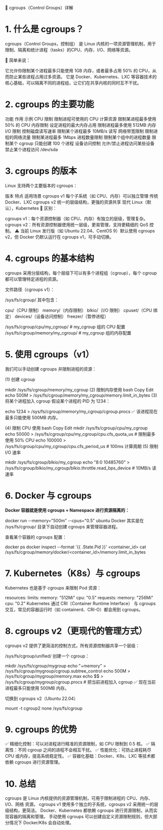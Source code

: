 🚀 cgroups（Control Groups）详解
# 1. 什么是 cgroups？
cgroups（Control Groups，控制组） 是 Linux 内核的一项资源管理机制，用于限制、隔离和统计进程（tasks）的CPU、内存、I/O、网络等资源。

📌 简单来说：

它允许你限制某个进程最多只能使用 1GB 内存，或者最多占用 50% 的 CPU，从而防止某些进程占用过多资源。
它是 Docker、Kubernetes、LXC 等容器技术的核心基础，可以隔离不同的进程组，让它们在共享内核的同时互不干扰。
# 2. cgroups 的主要功能
功能	      作用	                        示例
CPU 限制	  限制进程可使用的 CPU 计算资源	限制某进程最多使用 50% 的 CPU
内存限制	    设定进程的最大内存占用	      限制进程最多使用 512MB 内存
I/O 限制	  控制磁盘读写速率	            限制某个进程最多 10MB/s 读写
网络带宽限制	限制进程的网络流量	          限制某进程最多 1Mbps
进程数量限制	限制某个组中的进程数量	      限制某个 cgroup 只能创建 100 个进程
设备访问控制	允许/禁止进程访问某些设备	    禁止某个进程访问 /dev/sda

# 3. cgroups 的版本
Linux 支持两个主要版本的 cgroups：

版本	特点	适用场景
cgroups v1	每个子系统（如 CPU、内存）可以独立管理	传统 Docker、LXC
cgroups v2	统一的层级结构，更强的资源共享	现代 Linux（默认），Kubernetes
📌 区别：

cgroups v1：每个资源控制器（如 CPU、内存）有独立的层级，管理复杂。
cgroups v2：所有资源控制器使用统一层级，更易管理，支持更精细的 QoS 控制。
⚠️ 当前 Linux 发行版（如 Ubuntu 22.04、CentOS 9）默认使用 cgroups v2，但 Docker 仍默认运行在 cgroups v1，可手动切换。

# 4. cgroups 的基本结构
cgroups 采用分层结构，每个层级下可以有多个进程组（cgroup），每个 cgroup 都可以管理特定进程的资源。

文件路径（cgroups v1）：

/sys/fs/cgroup/
其中包含：

cpu/（CPU 限制）
memory/（内存限制）
blkio/（I/O 限制）
cpuset/（CPU 绑定）
devices/（设备访问控制）
freezer/（暂停进程）

/sys/fs/cgroup/cpu/my_cgroup/       # my_cgroup 组的 CPU 配置
/sys/fs/cgroup/memory/my_cgroup/    # my_cgroup 组的内存配置
# 5. 使用 cgroups（v1）
我们可以手动创建 cgroups 并限制进程的资源：

(1) 创建 cgroup

mkdir /sys/fs/cgroup/memory/my_cgroup
(2) 限制内存使用
bash
Copy
Edit
echo 500M > /sys/fs/cgroup/memory/my_cgroup/memory.limit_in_bytes
(3) 将某个进程加入 cgroup
假设某个进程的 PID 为 1234：

echo 1234 > /sys/fs/cgroup/memory/my_cgroup/cgroup.procs
✅ 该进程现在最多只能使用 500MB 内存。

(4) 限制 CPU 使用
bash
Copy
Edit
mkdir /sys/fs/cgroup/cpu/my_cgroup
echo 50000 > /sys/fs/cgroup/cpu/my_cgroup/cpu.cfs_quota_us   # 限制最多使用 50% CPU
echo 100000 > /sys/fs/cgroup/cpu/my_cgroup/cpu.cfs_period_us # 100ms 计算周期
(5) 限制 I/O 速率

mkdir /sys/fs/cgroup/blkio/my_cgroup
echo "8:0 10485760" > /sys/fs/cgroup/blkio/my_cgroup/blkio.throttle.read_bps_device  # 10MB/s 读速率
# 6. Docker 与 cgroups
**Docker 容器就是使用 cgroups + Namespace 进行资源隔离的：**

docker run --memory="500m" --cpus="0.5" ubuntu
Docker 其实是在 /sys/fs/cgroup/ 目录下自动创建 cgroups 来管理容器进程。

查看某个容器的 cgroups 配置：

docker ps
docker inspect --format '{{ .State.Pid }}' <container_id>
cat /sys/fs/cgroup/memory/docker/<container_id>/memory.limit_in_bytes
# 7. Kubernetes（K8s）与 cgroups
Kubernetes 也是基于 cgroups 来限制 Pod 资源：

resources:
  limits:
    memory: "512Mi"
    cpu: "0.5"
  requests:
    memory: "256Mi"
    cpu: "0.2"
Kubernetes 通过 CRI（Container Runtime Interface） 与 cgroups 交互，常见的容器运行时（如 containerd、CRI-O）都会用到 cgroups。

# 8. cgroups v2（更现代的管理方式）
cgroups v2 提供了更简洁的控制方式，所有资源控制器共享一个层级：

/sys/fs/cgroup/unified/
创建一个 cgroup：

mkdir /sys/fs/cgroup/mygroup
echo "+memory" > /sys/fs/cgroup/mygroup/cgroup.subtree_control
echo 500M > /sys/fs/cgroup/mygroup/memory.max
echo $$ > /sys/fs/cgroup/mygroup/cgroup.procs  # 把当前进程加入 cgroup
✅ 现在当前进程最多只能使用 500MB 内存。

切换到 cgroups v2（Ubuntu 22.04）

mount -t cgroup2 none /sys/fs/cgroup
# 9. cgroups 的优势
✅ 精细化控制：可以对进程进行精准的资源限制，如 CPU 限制到 0.5 核。
✅ 隔离性：不同 cgroup 之间的进程不会相互干扰。
✅ 性能优化：可防止进程耗尽 CPU 或内存，提高系统稳定性。
✅ 容器化基础：Docker、K8s、LXC 等技术都依赖 cgroups 进行资源管理。

# 10. 总结
cgroups 是 Linux 内核提供的资源管理机制，可用于限制进程的 CPU、内存、I/O、网络 资源。
cgroups v1 使用多个独立的子系统，cgroups v2 采用统一的层级结构，更简洁。
Docker、Kubernetes 都依赖 cgroups 进行资源限制，从而实现容器的隔离和管理。
手动使用 cgroups 可以创建自定义资源限制规则，但大部分情况下 Docker/K8s 会自动处理。
